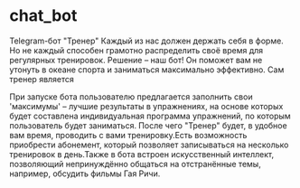 # chat_bot
Telegram-бот "Тренер"
Каждый из нас должен держать себя в форме. Но не каждый способен грамотно распределить своё время для регулярных тренировок. Решение – наш бот! Он поможет вам не утонуть в океане спорта и заниматься максимально эффективно. Сам тренер является 

При запуске бота пользователю предлагается заполнить свои 'максимумы' – лучшие результаты в упражнениях, на основе которых будет составлена индивидуальная программа упражнений, по которым пользователь будет заниматься. После чего "Тренер" будет, в удобное вам время, проводить с вами тренировку.Есть возможность приобрести абонемент, который позволяет записываться на несколько тренировок в день.Также в бота встроен искусственный интеллект, позволяющий непринуждённо общаться на отстранённые темы, например, обсудить фильмы Гая Ричи.
